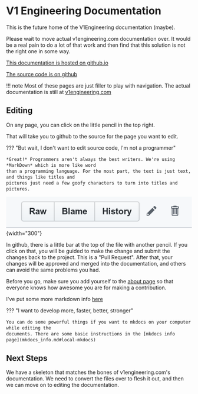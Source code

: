 # V1 Engineering Documentation

This is the future home of the V1Engineering documentation (maybe).

Please wait to move actual v1engineering.com documentation over. It would be a real pain to do a lot
of that work and then find that this solution is not the right one in some way.

[This documentation is hosted on
github.io](https://docs.v1engineering.com)

[The source code is on github](https://github.com/V1EngineeringInc/V1EngineeringInc-Docs)

!!! note
    Most of these pages are just filler to play with navigation. The actual documentation is still at
    [v1engineering.com](https://www.v1engineering.com/assembly/)

## Editing

On any page, you can click on the little pencil in the top right.

That will take you to github to the source for the page you want to edit.

??? "But wait, I don't want to edit source code, I'm not a programmer"

    *Great!* Programmers aren't always the best writers. We're using *MarkDown* which is more like word
    than a programming language. For the most part, the text is just text, and things like titles and
    pictures just need a few goofy characters to turn into titles and pictures.

![Github edit button](img/github_edit.png){width="300"}

In github, there is a little bar at the top of the file with another pencil. If you click on that,
you will be guided to make the change and submit the changes back to the project. This is a
"Pull Request". After that, your changes will be approved and merged into the documentation, and
others can avoid the same problems you had.

Before you go, make sure you add yourself to the [about page](about.md) so that everyone knows how
awesome you are for making a contribution.

I've put some more markdown info [here](mkdocs_info.md)

??? "I want to develop more, faster, better, stronger"

    You can do some powerful things if you want to mkdocs on your computer while editing the
    documents. There are some basic instructions in the [mkdocs info
    page](mkdocs_info.md#local-mkdocs)

## Next Steps

We have a skeleton that matches the bones of v1engineering.com's documentation. We need to convert
the files over to flesh it out, and then we can move on to editing the documentation.


